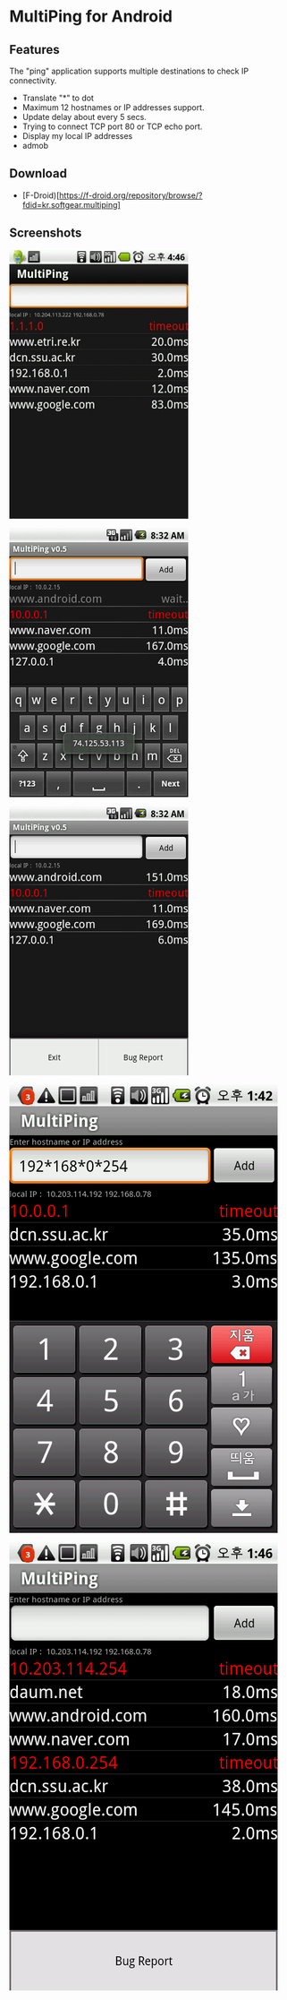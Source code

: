 # MultiPing for Android

## Features

The "ping" application supports multiple destinations to check IP connectivity.

* Translate "*" to dot
* Maximum 12 hostnames or IP addresses support.
* Update delay about every 5 secs.
* Trying to connect TCP port 80 or TCP echo port.
* Display my local IP addresses
* admob

## Download

* [F-Droid)[https://f-droid.org/repository/browse/?fdid=kr.softgear.multiping]

## Screenshots

![](MultiPing1.jpg)

![](multiping1.png)

![](multiping2.png)

![](multiping6-1.png)

![](multiping6-2.png)
